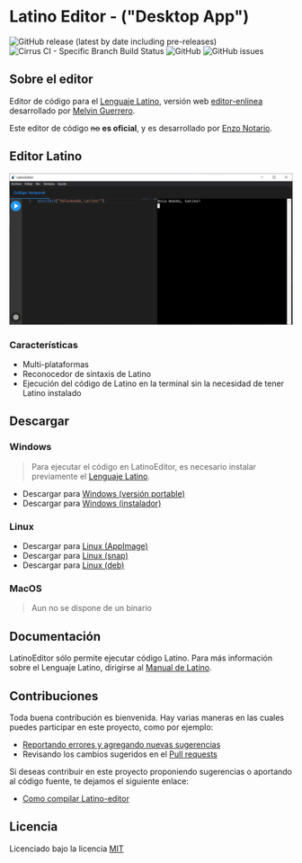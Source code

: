 # Latino Editor - ("Desktop App")
![GitHub release (latest by date including pre-releases)](https://img.shields.io/github/v/release/lenguaje-latino/latino-editor?include_prereleases)
![Cirrus CI - Specific Branch Build Status](https://img.shields.io/cirrus/github/lenguaje-latino/latino-editor/main)
![GitHub](https://img.shields.io/github/license/lenguaje-latino/latino-editor)
![GitHub issues](https://img.shields.io/github/issues/lenguaje-latino/latino-editor?label=bug%20issues)

## Sobre el editor

Editor de código para el [Lenguaje Latino](https://www.lenguajelatino.org/), versión web [editor-enlinea](https://editor.lenguajelatino.org/) desarrollado por [Melvin Guerrero](https://github.com/MelvinG24).

Este editor de código ~~no~~ **es oficial**, y es desarrollado por [Enzo Notario](https://enzonotario.me).

## Editor Latino
<!-- ![image](https://user-images.githubusercontent.com/10469299/161657579-8a119db5-042c-486d-9d2b-3f22925bbc56.png) -->
![image](.readme/screenshot.png)

### Características

* Multi-plataformas
* Reconocedor de sintaxis de Latino
* Ejecución del código de Latino en la terminal sin la necesidad de tener Latino instalado

## Descargar

### Windows
> Para ejecutar el código en LatinoEditor, es necesario instalar previamente el [Lenguaje Latino](https://github.com/MelvinG24/Latino/releases/download/v1.4.1/Latino-1.4.1-Win.exe).

- Descargar para [Windows (versión portable)](https://github.com/lenguaje-latino/latino-editor/releases/download/v0.0.1-alpha.0/LatinoEditor.0.0.1-alpha.0.exe)
- Descargar para [Windows (instalador)](https://github.com/lenguaje-latino/latino-editor/releases/download/v0.0.1-alpha.0/LatinoEditor.Instalador.0.0.1-alpha.0.exe)

### Linux
- Descargar para [Linux (AppImage)](https://github.com/lenguaje-latino/latino-editor/releases/download/v0.0.1-alpha.0/LatinoEditor-0.0.1-alpha.0.AppImage)
- Descargar para [Linux (snap)](https://github.com/lenguaje-latino/latino-editor/releases/download/v0.0.1-alpha.0/latino-editor_0.0.1-alpha.0_amd64.snap)
- Descargar para [Linux (deb)](https://github.com/lenguaje-latino/latino-editor/releases/download/v0.0.1-alpha.0/latino-editor_0.0.1-alpha.0_amd64.deb)

### MacOS
> Aun no se dispone de un binario

## Documentación

LatinoEditor sólo permite ejecutar código Latino. Para más información sobre el Lenguaje Latino, dirigirse al [Manual de Latino](https://manual.lenguajelatino.org/es/stable/).

## Contribuciones

Toda buena contribución es bienvenida. Hay varias maneras en las cuales puedes participar en este proyecto, como por ejemplo:

* [Reportando errores y agregando nuevas sugerencias](https://github.com/lenguaje-latino/latino-editor/issues)
* Revisando los cambios sugeridos en el [Pull requests](https://github.com/lenguaje-latino/latino-editor/pulls)


Si deseas contribuir en este proyecto proponiendo sugerencias o aportando al código fuente, te dejamos el siguiente enlace:

* [Como compilar Latino-editor](https://github.com/lenguaje-latino/latino-editor/blob/main/.readme/Como_Compilar.md)

## Licencia
Licenciado bajo la licencia [MIT](https://github.com/lenguaje-latino/latino-editor/blob/main/LICENSE)
